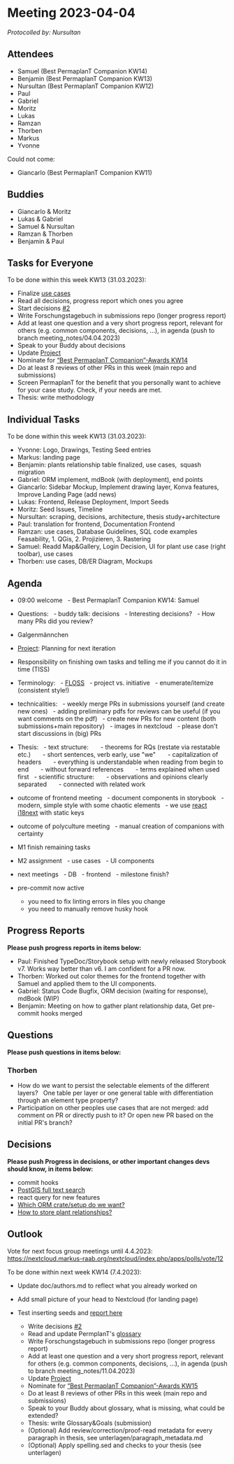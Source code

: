 # Meeting 2023-04-04

_Protocolled by: Nursultan_

## Attendees

- Samuel (Best PermaplanT Companion KW14)
- Benjamin (Best PermaplanT Companion KW13)
- Nursultan (Best PermaplanT Companion KW12)
- Paul
- Gabriel
- Moritz
- Lukas
- Ramzan
- Thorben
- Markus
- Yvonne

Could not come:

- Giancarlo (Best PermaplanT Companion KW11)

## Buddies

- Giancarlo & Moritz
- Lukas & Gabriel
- Samuel & Nursultan
- Ramzan & Thorben
- Benjamin & Paul

## Tasks for Everyone

To be done within this week KW13 (31.03.2023):

- Finalize [use cases](https://github.com/ElektraInitiative/PermaplanT/issues/1)
- Read all decisions, progress report which ones you agree
- Start decisions [#2](https://github.com/ElektraInitiative/PermaplanT/issues/2)
- Write Forschungstagebuch in submissions repo (longer progress report)
- Add at least one question and a very short progress report, relevant for others (e.g. common components, decisions, ...), in agenda (push to branch meeting_notes/04.04.2023)
- Speak to your Buddy about decisions
- Update [Project](https://github.com/orgs/ElektraInitiative/projects/4/)
- Nominate for [“Best PermaplanT Companion”-Awards KW14](https://nextcloud.markus-raab.org/nextcloud/index.php/apps/polls/vote/9)
- Do at least 8 reviews of other PRs in this week (main repo and submissions)
- Screen PermaplanT for the benefit that you personally want to achieve for your case study. Check, if your needs are met.
- Thesis: write methodology

## Individual Tasks

To be done within this week KW13 (31.03.2023):

- Yvonne: Logo, Drawings, Testing Seed entries
- Markus: landing page
- Benjamin: plants relationship table finalized, use cases,  squash migration
- Gabriel: ORM implement, mdBook (with deployment), end points
- Giancarlo: Sidebar Mockup, Implement drawing layer, Konva features, Improve Landing Page (add news)
- Lukas: Frontend, Release Deployment, Import Seeds
- Moritz: Seed Issues, Timeline
- Nursultan: scraping, decisions, architecture, thesis study+architecture
- Paul: translation for frontend, Documentation Frontend
- Ramzan: use cases, Database Guidelines, SQL code examples Feasability, 1. QGis, 2. Projizieren, 3. Rastering
- Samuel: Readd Map&Gallery, Login Decision, UI for plant use case (right toolbar), use cases
- Thorben: use cases, DB/ER Diagram, Mockups

## Agenda

- 09:00 welcome
    - Best PermaplanT Companion KW14: Samuel
- Questions:
    - buddy talk: decisions
    - Interesting decisions?
    - How many PRs did you review?
- Galgenmännchen
- [Project](https://github.com/orgs/ElektraInitiative/projects/4/): Planning for next iteration
- Responsibility on finishing own tasks and telling me if you cannot do it in time (TISS)
- Terminology:
    - [FLOSS](https://www.gnu.org/philosophy/floss-and-foss.en.html)
    - project vs. initiative
    - enumerate/itemize (consistent style!)
- technicalities:
    - weekly merge PRs in submissions yourself (and create new ones)
    - adding preliminary pdfs for reviews can be useful (if you want comments on the pdf)
    - create new PRs for new content (both submissions+main repository)
    - images in nextcloud
    - please don't start discussions in (big) PRs
- Thesis:
    - text structure:
        - theorems for RQs (restate via restatable etc.)
        - short sentences, verb early, use "we"
        - capitalization of headers
        - everything is understandable when reading from begin to end
        - without forward references
        - terms explained when used first
    - scientific structure:
        - observations and opinions clearly separated
        - connected with related work
- outcome of frontend meeting
    - document components in storybook
    - modern, simple style with some chaotic elements
    - we use [react i18next](https://react.i18next.com/) with static keys
- outcome of polyculture meeting
    - manual creation of companions with certainty
- M1 finish remaining tasks
- M2 assignment
    - use cases
    - UI components
- next meetings
    - DB
    - frontend
    - milestone finish?

- pre-commit now active
  - you need to fix linting errors in files you change
  - you need to manually remove husky hook

## Progress Reports

**Please push progress reports in items below:**

- Paul: Finished TypeDoc/Storybook setup with newly released Storybook v7. Works way better than v6. I am confident for a PR now.
- Thorben: Worked out color themes for the frontend together with Samuel and applied them to the UI components.
- Gabriel: Status Code Bugfix, ORM decision (waiting for response), mdBook (WIP)
- Benjamin: Meeting on how to gather plant relationship data, Get pre-commit hooks merged

## Questions

**Please push questions in items below:**

### Thorben

- How do we want to persist the selectable elements of the different layers?
    One table per layer or one general table with differentiation through an element type property?
- Participation on other peoples use cases that are not merged: add comment on PR or directly push to it? Or open new PR based on the initial PR's branch?

## Decisions

**Please push Progress in decisions, or other important changes devs should know, in items below:**

- commit hooks
- [PostGIS full text search](https://www.postgresql.org/docs/current/textsearch.html)
- react query for new features
- [Which ORM crate/setup do we want?](https://github.com/ElektraInitiative/PermaplanT/pull/172)
- [How to store plant relationships?](https://github.com/ElektraInitiative/PermaplanT/pull/89)

## Outlook

Vote for next focus group meetings until 4.4.2023: https://nextcloud.markus-raab.org/nextcloud/index.php/apps/polls/vote/12

To be done within next week KW14 (7.4.2023):

- Update doc/authors.md to reflect what you already worked on
- Add small picture of your head to Nextcloud (for landing page)

- Test inserting seeds and [report here](https://github.com/ElektraInitiative/PermaplanT/issues/221)
  - Write decisions [#2](https://github.com/ElektraInitiative/PermaplanT/issues/2)
  - Read and update PermplanT's [glossary](https://github.com/ElektraInitiative/PermaplanT/tree/master/doc/architecture/12glossary.md)
  - Write Forschungstagebuch in submissions repo (longer progress report)
  - Add at least one question and a very short progress report, relevant for others (e.g. common components, decisions, ...), in agenda (push to branch meeting_notes/11.04.2023)
  - Update [Project](https://github.com/orgs/ElektraInitiative/projects/4/)
  - Nominate for [“Best PermaplanT Companion”-Awards KW15](https://nextcloud.markus-raab.org/nextcloud/index.php/apps/polls/vote/11)
  - Do at least 8 reviews of other PRs in this week (main repo and submissions)
  - Speak to your Buddy about glossary, what is missing, what could be extended?
  - Thesis: write Glossary&Goals (submission)
  - (Optional) Add review/correction/proof-read metadata for every paragraph in thesis, see unterlagen/paragraph_metadata.md
  - (Optional) Apply spelling.sed and checks to your thesis (see unterlagen)
